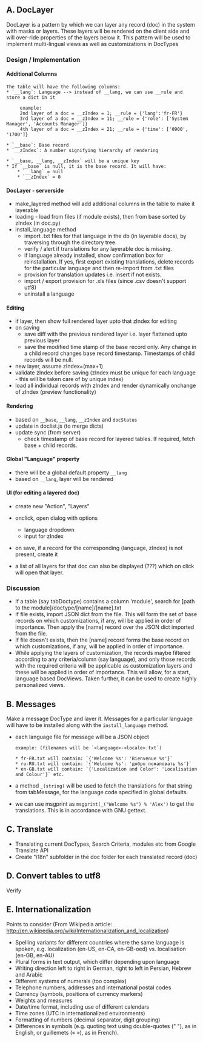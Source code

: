 ## A. DocLayer

DocLayer is a pattern by which we can layer any record (doc) in the system with masks or layers. These layers will be rendered on the client side and will over-ride properties of the layers below it. This pattern will be used to implement multi-lingual views as well as customizations in DocTypes   

### Design / Implementation

#### Additional Columns
    The table will have the following columns:
    * `__lang`: Language --> instead of __lang, we can use __rule and store a dict in it

         example: 
         2nd layer of a doc = __zIndex = 1; __rule = {'lang':'fr-FR'}
         3rd layer of a doc = __zIndex = 11; __rule = {'role': ['System Manager', 'Accounts Manager']}
         4th layer of a doc = __zIndex = 21; __rule = {'time': ['0900', '1700']}

    * `__base`: Base record
    * `__zIndex`: A number signifying hierarchy of rendering
    
    * `__base, __lang, __zIndex` will be a unique key
    * If `__base` is null, it is the base record. It will have:
        * `__lang` = null
        * `__zIndex` = 0

#### DocLayer - serverside
   - make_layered method will add additional columns in the table to make it layerable
   - loading - load from files (if module exists), then from base sorted by zIndex  (in doc.py)
   - install_language method
      - import .txt files for that language in the db (in layerable docs), by traversing through the directory tree.
      - verify / alert if translations for any layerable doc is missing.
      - if language already installed, show confirmation box for reinstallation. If yes, first export existing translations, delete records for the particular language and then re-import from .txt files
      - provision for translation updates i.e. insert if not exists.
      - import / export provision for .xls files (since .csv doesn't support utf8)
      - uninstall a language

#### Editing
   - if layer, then show full rendered layer upto that zIndex for editing
   - on saving
      - save diff with the previous rendered layer i.e. layer flattened upto previous layer
      - save the modified time stamp of the base record only. Any change in a child record changes base record timestamp. Timestamps of child records will be null.
   - new layer, assume zIndex=(max+1)
   - validate zIndex before saving (zIndex must be unique for each language - this will be taken care of by unique index)
   - load all individual records with zIndex and render dynamically onchange of zIndex (preview functionality)

#### Rendering
   - based on `__base`, `__lang`, `__zIndex` and `docStatus`
   - update in doclist.js (to merge dicts)
   - update sync (from server)
      - check timestamp of base record for layered tables. If required, fetch base + child records.

#### Global "Language" property
   - there will be a global default property `__lang`
   - based on `__lang`, layer will be rendered

#### UI (for editing a layered doc)
   - create new "Action", "Layers"
   - onclick, open dialog with options
      - language dropdown
      - input for zIndex

   - on save, if a record for the corresponding (language, zIndex) is not present, create it
   - a list of all layers for that doc can also be displayed (???) which on click will open that layer.

### Discussion

- If a table (say tabDoctype) contains a column 'module', search for [path to the module]/doctype/[name]/[name].txt
- If file exists, import JSON dict from the file. This will form the set of base records on which customizations, if any, will be applied in order of importance. Then apply the [name] record over the JSON dict imported from the file.
- If file doesn't exists, then the [name] record forms the base record on which customizations, if any, will be applied in order of importance.
- While applying the layers of customization, the records maybe filtered according to any criteria/column (say language), and only those records with the required criteria will be applicable as customization layers and these will be applied in order of importance. This will allow, for a start, language based DocViews. Taken further, it can be used to create highly personalized views.

## B. Messages

Make a message DocType and layer it. Messages for a particular language will have to be installed along with the `install_language` method.

- each language file for message will be a JSON object

      example: (filenames will be `<language>-<locale>.txt`)

      * fr-FR.txt will contain: `{'Welcome %s': 'Bienvenue %s'}`
      * ru-RU.txt will contain: `{'Welcome %s': 'добро пожаловать %s'}`
      * en-GB.txt will contain: `{'Localization and Color': 'Localisation and Colour'}` etc.

- a method `_(string)` will be used to fetch the translations for that string from tabMessage, for the language code specified in global defaults.
- we can use msgprint as `msgprint(_("Welcome %s") % 'Alex')` to get the translations. This is in accordance with GNU gettext.

## C. Translate

- Translating current DocTypes, Search Criteria, modules etc from Google Translate API
- Create "i18n" subfolder in the doc folder for each translated record (doc)

## D. Convert tables to utf8

Verify

## E. Internationalization

Points to consider (From Wikipedia article: http://en.wikipedia.org/wiki/Internationalization_and_localization)

- Spelling variants for different countries where the same language is spoken, e.g. localization (en-US, en-CA, en-GB-oed) vs. localisation (en-GB, en-AU)
- Plural forms in text output, which differ depending upon language
- Writing direction left to right in German, right to left in Persian, Hebrew and Arabic
- Different systems of numerals (too complex)
- Telephone numbers, addresses and international postal codes
- Currency (symbols, positions of currency markers)
- Weights and measures
- Date/time format, including use of different calendars
- Time zones (UTC in internationalized environments)
- Formatting of numbers (decimal separator, digit grouping)
- Differences in symbols (e.g. quoting text using double-quotes (" "), as in English, or guillemets (« »), as in French).
